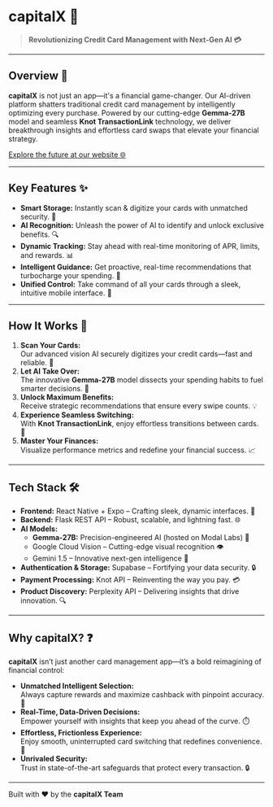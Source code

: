 # capitalX 🚀

> **Revolutionizing Credit Card Management with Next-Gen AI 💳**

---

## Overview 🏦

**capitalX** is not just an app—it's a financial game-changer. Our AI-driven platform shatters traditional credit card management by intelligently optimizing every purchase. Powered by our cutting-edge **Gemma-27B** model and seamless **Knot TransactionLink** technology, we deliver breakthrough insights and effortless card swaps that elevate your financial strategy.

[Explore the future at our website 🌐](https://capitalxtra.tech/)

---

## Key Features ✨

- **Smart Storage:** Instantly scan & digitize your cards with unmatched security. 📸
- **AI Recognition:** Unleash the power of AI to identify and unlock exclusive benefits. 🔍
- **Dynamic Tracking:** Stay ahead with real-time monitoring of APR, limits, and rewards. 📊
- **Intelligent Guidance:** Get proactive, real-time recommendations that turbocharge your spending. 🤖
- **Unified Control:** Take command of all your cards through a sleek, intuitive mobile interface. 📱

---

## How It Works 🔄

1. **Scan Your Cards:**  
   Our advanced vision AI securely digitizes your credit cards—fast and reliable. 📸
2. **Let AI Take Over:**  
   The innovative **Gemma-27B** model dissects your spending habits to fuel smarter decisions. 🤖
3. **Unlock Maximum Benefits:**  
   Receive strategic recommendations that ensure every swipe counts. 💡
4. **Experience Seamless Switching:**  
   With **Knot TransactionLink**, enjoy effortless transitions between cards. 🔄
5. **Master Your Finances:**  
   Visualize performance metrics and redefine your financial success. 📈

---

## Tech Stack 🛠️

- **Frontend:** React Native + Expo – Crafting sleek, dynamic interfaces. 📱
- **Backend:** Flask REST API – Robust, scalable, and lightning fast. 🌐
- **AI Models:**  
  - **Gemma-27B:** Precision-engineered AI (hosted on Modal Labs) 🤖  
  - Google Cloud Vision – Cutting-edge visual recognition 👁️  
  - Gemini 1.5 – Innovative next-gen intelligence 🌟
- **Authentication & Storage:** Supabase – Fortifying your data security. 🔒
- **Payment Processing:** Knot API – Reinventing the way you pay. 💳
- **Product Discovery:** Perplexity API – Delivering insights that drive innovation. 🔍

---

## Why capitalX? ❓

**capitalX** isn’t just another card management app—it’s a bold reimagining of financial control:

- **Unmatched Intelligent Selection:**  
  Always capture rewards and maximize cashback with pinpoint accuracy. 🎯
- **Real-Time, Data-Driven Decisions:**  
  Empower yourself with insights that keep you ahead of the curve. ⏱️
- **Effortless, Frictionless Experience:**  
  Enjoy smooth, uninterrupted card switching that redefines convenience. 🔄
- **Unrivaled Security:**  
  Trust in state-of-the-art safeguards that protect every transaction. 🔒

---

Built with ❤️ by the **capitalX Team**
